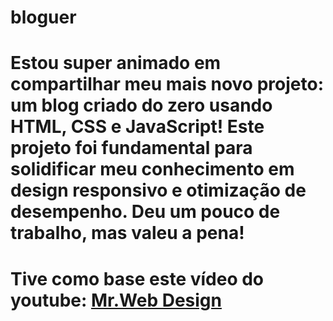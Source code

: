 # bloguer
# Estou super animado em compartilhar meu mais novo projeto: um blog criado do zero usando HTML, CSS e JavaScript! Este projeto foi fundamental para solidificar meu conhecimento em design responsivo e otimização de desempenho. Deu um pouco de trabalho, mas valeu a pena!
# Tive como base este vídeo do youtube: [Mr.Web Design](https://youtu.be/A0pL45k_sds?si=jYeniLnKHOtYsU39)


